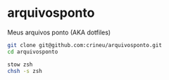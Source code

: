 # arquivosponto
Meus arquivos ponto (AKA dotfiles)


```bash
git clone git@github.com:crineu/arquivosponto.git
cd arquivosponto

stow zsh
chsh -s zsh
```